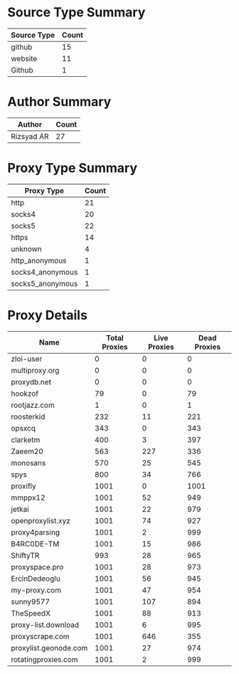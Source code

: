 # Source Type Summary

| Source Type | Count |
|-------------|-------|
| github | 15 |
| website | 11 |
| Github | 1 |


# Author Summary

| Author | Count |
|--------|-------|
| Rizsyad AR | 27 |


# Proxy Type Summary

| Proxy Type | Count |
|------------|-------|
| http | 21 |
| socks4 | 20 |
| socks5 | 22 |
| https | 14 |
| unknown | 4 |
| http_anonymous | 1 |
| socks4_anonymous | 1 |
| socks5_anonymous | 1 |


# Proxy Details

| Name | Total Proxies | Live Proxies | Dead Proxies |
|------|---------------|--------------|---------------|
| zloi-user | 0 | 0 | 0 |
| multiproxy.org | 0 | 0 | 0 |
| proxydb.net | 0 | 0 | 0 |
| hookzof | 79 | 0 | 79 |
| rootjazz.com | 1 | 0 | 1 |
| roosterkid | 232 | 11 | 221 |
| opsxcq | 343 | 0 | 343 |
| clarketm | 400 | 3 | 397 |
| Zaeem20 | 563 | 227 | 336 |
| monosans | 570 | 25 | 545 |
| spys | 800 | 34 | 766 |
| proxifly | 1001 | 0 | 1001 |
| mmppx12 | 1001 | 52 | 949 |
| jetkai | 1001 | 22 | 979 |
| openproxylist.xyz | 1001 | 74 | 927 |
| proxy4parsing | 1001 | 2 | 999 |
| B4RC0DE-TM | 1001 | 15 | 986 |
| ShiftyTR | 993 | 28 | 965 |
| proxyspace.pro | 1001 | 28 | 973 |
| ErcinDedeoglu | 1001 | 56 | 945 |
| my-proxy.com | 1001 | 47 | 954 |
| sunny9577 | 1001 | 107 | 894 |
| TheSpeedX | 1001 | 88 | 913 |
| proxy-list.download | 1001 | 6 | 995 |
| proxyscrape.com | 1001 | 646 | 355 |
| proxylist.geonode.com | 1001 | 27 | 974 |
| rotatingproxies.com | 1001 | 2 | 999 |
